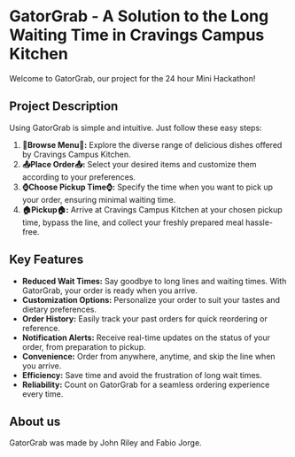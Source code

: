 # GatorGrab - A Solution to the Long Waiting Time in Cravings Campus Kitchen

Welcome to GatorGrab, our project for the 24 hour Mini Hackathon!

## Project Description

Using GatorGrab is simple and intuitive. Just follow these easy steps:
1. **📃Browse Menu📃:** Explore the diverse range of delicious dishes offered by Cravings Campus Kitchen.
2. **📤Place Order📤:** Select your desired items and customize them according to your preferences.
3. **⌚Choose Pickup Time⌚:** Specify the time when you want to pick up your order, ensuring minimal waiting time.
4. **🏠Pickup🏠:** Arrive at Cravings Campus Kitchen at your chosen pickup time, bypass the line, and collect your freshly prepared meal hassle-free.

## Key Features
- **Reduced Wait Times:** Say goodbye to long lines and waiting times. With GatorGrab, your order is ready when you arrive.
- **Customization Options:** Personalize your order to suit your tastes and dietary preferences.
- **Order History:** Easily track your past orders for quick reordering or reference.
- **Notification Alerts:** Receive real-time updates on the status of your order, from preparation to pickup.
- **Convenience:** Order from anywhere, anytime, and skip the line when you arrive.
- **Efficiency:** Save time and avoid the frustration of long wait times.
- **Reliability:** Count on GatorGrab for a seamless ordering experience every time.

## About us

GatorGrab was made by John Riley and Fabio Jorge.


